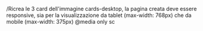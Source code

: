 /Ricrea le 3 card dell'immagine cards-desktop, la pagina creata deve essere responsive, sia per la visualizzazione da tablet (max-width: 768px) che da mobile (max-width: 375px)
@media only sc
